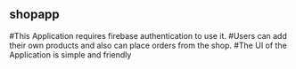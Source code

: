 ## shopapp

#This Application requires firebase authentication to use it.
#Users can add their own products and also can place orders from the shop.
#The UI of the Application is simple and friendly
